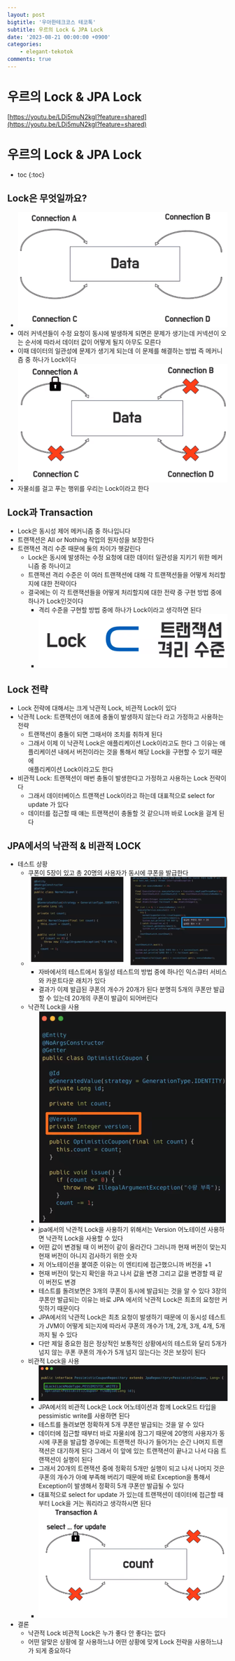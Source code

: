 ```yaml
---
layout: post
bigtitle: '우아한테크코스 테코톡'
subtitle: 우르의 Lock & JPA Lock
date: '2023-08-21 00:00:00 +0900'
categories:
    - elegant-tekotok
comments: true
---
```


# 우르의 Lock & JPA Lock
[https://youtu.be/LDi5muN2kgI?feature=shared](https://youtu.be/LDi5muN2kgI?feature=shared)

# 우르의 Lock & JPA Lock
* toc
{:toc}

## Lock은 무엇일까요?
+ ![img.png](../../../assets/img/elegant-tekotok/YOUR-Lock-JPALock.png)
+ 여러 커넥션들이 수정 요청이 동시에 발생하게 되면은 문제가 생기는데 커넥션이 오는 순서에 따라서 데이터 값이 어떻게 될지 아무도 모른다
+ 이때 데이터의 일관성에 문제가 생기게 되는데 이 문제를 해결하는 방법 즉 메커니즘 중 하나가 Lock이다
+ ![img_1.png](../../../assets/img/elegant-tekotok/YOUR-Lock-JPALock1.png)
+ 자물쇠를 걸고 푸는 행위를 우리는 Lock이라고 한다

## Lock과 Transaction
+ Lock은 동시성 제어 메커니즘 중 하나입니다
+ 트랜잭션은 All or Nothing 작업의 원자성을 보장한다
+ 트랜잭션 격리 수준 때문에 둘의 차이가 헷갈린다 
  + Lock은 동시에 발생하는 수정 요청에 대한 데이터 일관성을 지키기 위한 메커니즘 중 하나이고
  + 트랜잭션 격리 수준은 이 여러 트랜잭션에 대해 각 트랜잭션들을 어떻게 처리할지에 대한 전략이다
  + 결국에는 이 각 트랜잭션들을 어떻게 처리할지에 대한 전략 중 구현 방법 중에 하나가 Lock인것이다
    + 격리 수준을 구현할 방법 중에 하나가 Lock이라고 생각하면 된다
    + ![img_2.png](../../../assets/img/elegant-tekotok/YOUR-Lock-JPALock2.png)

## Lock 전략 
+ Lock 전략에 대해서는 크게 낙관적 Lock, 비관적 Lock이 있다
+ 낙관적 Lock: 트랜잭션이 애초에 충돌이 발생하지 않는다 라고 가정하고 사용하는 전략
  + 트랜잭션이 충돌이 되면 그때서야 조치를 취하게 된다
  + 그래서 이제 이 낙관적 Lock은 애플리케이션 Lock이라고도 한다 그 이유는 애플리케이션 내에서 버전이라는 것을 통해서 해당 Lock을 구현할 수 있기 때문에  
    애플리케이션 Lock이라고도 한다
+ 비관적 Lock: 트랜잭션이 매번 충돌이 발생한다고 가정하고 사용하는 Lock 전략이다
  + 그래서 데이터베이스 트랜잭션 Lock이라고 하는데 대표적으로 select for update 가 있다 
  + 데이터를 접근할 때 얘는 트랜잭션이 충돌할 것 같으니까 바로 Lock을 걸게 된다

## JPA에서의 낙관적 & 비관적 LOCK
+ 테스트 상황 
  + 쿠폰이 5장이 있고 총 20명의 사용자가 동시에 쿠폰을 발급한다
  + ![img_3.png](../../../assets/img/elegant-tekotok/YOUR-Lock-JPALock3.png)
    + 자바에서의 테스트에서 동일성 테스트의 방법 중에 하나인 익스큐터 서비스와 카운트다운 래치가 있다
    + 결과가 이제 발급된 쿠폰의 개수가 20개가 된다 분명히 5개의 쿠폰만 발급할 수 있는데 20개의 쿠폰이 발급이 되어버린다
  + 낙관적 Lock을 사용
    + ![img_4.png](../../../assets/img/elegant-tekotok/YOUR-Lock-JPALock4.png)
    + jpa에서의 낙관적 Lock을 사용하기 위해서는 Version 어노테이션 사용하면 낙관적 Lock을 사용할 수 있다
    + 어떤 값이 변경될 때 이 버전이 같이 올라간다 그러니까 현재 버전이 맞는지 현재 버전이 아니지 검사하기 위한 숫자
    + 저 어노테이션을 붙여준 이유는 이 엔티티에 접근했으니까 버전을 +1
    + 현재 버전이 맞는지 확인을 하고 나서 값을 변경 그리고 값을 변경할 때 같이 버전도 변경
    + 테스트를 돌려보면은 3개의 쿠폰이 동시에 발급되는 것을 알 수 있다 3장의 쿠폰만 발급되는 이유는 바로 JPA 에서의 낙관적 Lock은 최초의 요청만 커밋하기 때문이다 
    + JPA에서의 낙관적 Lock은 최초 요청이 발생하기 때문에 이 동시성 테스트가 JVM이 어떻게 되는지에 따라서 쿠폰의 개수가 1개, 2개, 3개, 4개, 5개까지 될 수 있다
    + 다만 제일 중요한 점은 정상적인 보통적인 상황에서의 테스트와 달리 5개가 넘지 않는 쿠폰 쿠폰의 개수가 5개 넘지 않는다는 것은 보장이 된다
  + 비관적 Lock을 사용
    + ![img_5.png](../../../assets/img/elegant-tekotok/YOUR-Lock-JPALock5.png)
    + JPA에서의 비관적 Lock은 Lock 어노테이션과 함께 Lock모드 타입을 pessimistic write를 사용하면 된다
    + 테스트를 돌려보면 정확하게 5개 쿠폰만 발급되는 것을 알 수 있다
    + 데이터에 접근할 때부터 바로 자물쇠에 잠그기 때문에 20명의 사용자가 동시에 쿠폰을 발급할 경우에는 트랜잭션 하나가 들어가는 순간 나머지 트랜잭션은 대기하게 된다 그래서 이 앞에 있는 트랜잭션이 끝나고 나서 다음 트랜잭션이 실행이 된다
    + 그래서 20개의 트랜잭션 중에 정확히 5개만 실행이 되고 나서 나머지 것은 쿠폰의 개수가 아예 부족해 버리기 때문에 바로 Exception을 통해서 Exception이 발생해서 정확히 5개 쿠폰만 발급될 수 있다
    + 대표적으로 select for update 가 있는데 트랜잭션이 데이터에 접근할 때부터 Lock을 거는 쿼리라고 생각하시면 된다
    + ![img_6.png](../../../assets/img/elegant-tekotok/YOUR-Lock-JPALock6.png)
+ 결론
  + 낙관적 Lock 비관적 Lock은 누가 좋다 안 좋다는 없다
  + 어떤 알맞은 상황에 잘 사용하느냐 어떤 상황에 맞게 Lock 전략을 사용하느냐가 되게 중요하다
